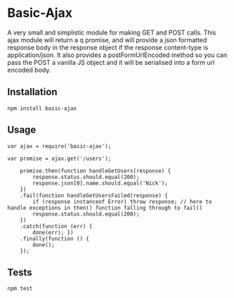 Basic-Ajax
===================

A very small and simplistic module for making GET and POST calls. This ajax module will return a q promise, and will provide a json formatted response body in the response object if the response content-type is application/json. It also provides a postFormUrlEncoded method so you can pass the POST a vanilla JS object and it will be serialised into a form url encoded body.

## Installation
  
    npm install basic-ajax

## Usage

    var ajax = require('basic-ajax');
    
    var promise = ajax.get('/users');

        promise.then(function handleGetUsers(response) {
            response.status.should.equal(200);
            response.json[0].name.should.equal('Nick');
        })
        .fail(function handleGetUsersFailed(response) {
            if (response instanceof Error) throw response; // here to handle exceptions in then() function falling through to fail()
            response.status.should.equal(200);
        })
        .catch(function (err) {
            done(err); })
        .finally(function () {
            done();
        });


## Tests

    npm test

